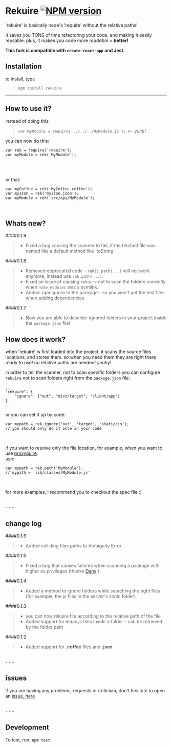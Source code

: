 Rekuire [![NPM version](https://badge.fury.io/js/rekuire.png)](http://badge.fury.io/js/rekuire)
=========
'rekuire' is basically node's 'require' without the relative paths!

It saves you TONS of time refactoring your code, and making it easily reusable.
plus, it makes you code more *readable* = **better!**

**This fork is compatible with `create-react-app` and Jest.**

Installation
-------------
to install, type
> ```npm install rekuire```

- - -

How to use it?
-----------------
instead of doing this: <br/>
> ```var MyModule = require('../../../MyModule.js');``` *<-- yuck!*

you can now do this:<br/>
```
var rek = require('rekuire');
var myModule = rek('MyModule');
```
<br/><br/>

or that:<br/>
```
var myCoffee = rek('MyCoffee.coffee');
var myJson = rek('myJson.json');
var myModule = rek('src/api/MyModule');
```
<br/>

Whats new?
----------
####0.1.9
> * Fixed a bug causing the scanner to fail, if the fetched file was named like a default method like 'toString'

####0.1.8
> * Removed deprecated code - `rek().path(...)` will not work anymore, instead use `rek.path(...)`.
> * Fixed an issue of causing `rekuire` not to scan the folders correctly when `node_modules` was a symlink.
> * Added .npmignore to the package - so you won't get the test files when adding dependencies

####0.1.7
> * Now you are able to describe ignored folders in your project inside the `package.json` file!


How does it work?
------------------
when 'rekuire' is first loaded into the project, it scans the source files locations, and stores them.
so when you need them they are right there ready to use!
no relative paths are needed! *yeahy!*

in order to tell the scanner, not to scan specific folders you can configure `rekuire` not to scan folders right from the `package.json` file:

```
...
"rekuire": {
	"ignore": ["out", "dist/target", "client/app"]
}
...

```

or you can set it up by code: <br/>
```
var mypath = rek.ignore('out', 'target', 'static/js');
// you should only do it once in your code
```


<br/>


if you want to resolve only the file location, for example, when you want to use [proxyquire][proxyquire].<br/>
use: <br/>
```
var mypath = rek.path('MyModule');
// mypath = 'lib/classes/MyModule.js'
```

<br/>

for more examples, I recommend you to checkout the spec file :)

<br/>
- - -
<br/>

change log
----------
####0.1.6
> * Added colliding files paths to Ambiguity Error

####0.1.5
> * Fixed a bug that causes failures when scanning a package with higher os privileges (thanks [Dany][dany]!)

####0.1.4
> * Added a method to ignore folders while searching the right files (for example, the js files in the server's static folder)

####0.1.3
> * you can now rekuire file according to the relative path of the file
> * Added support for *index.js* files inside a folder - can be retrieved by the folder path

####0.1.2
> * Added support for **.coffee** files and **.json**

<br/>
- - -
<br/>


issues
-------
if you are having any problems, requests or criticism, don't hesitate to open an [issue, here][issue]

<br/>
- - -
<br/>



Development
-------------
To test, run: ```npm test```


[proxyquire]:https://github.com/thlorenz/proxyquire
[issue]:https://github.com/nadav-dav/rekuire/issues
[dany]:https://github.com/danyshaanan
